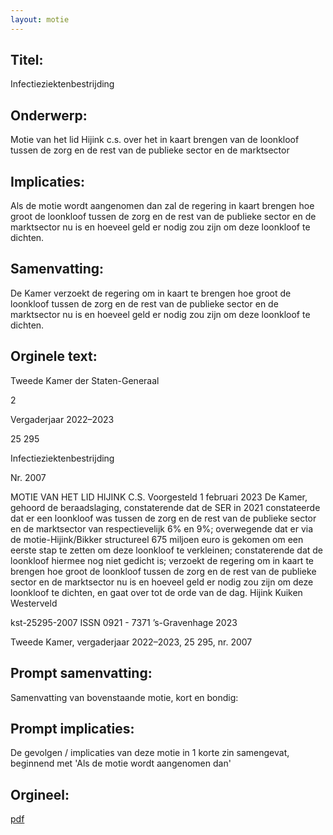 ```yaml
---
layout: motie
---
```

## Titel:
Infectieziektenbestrijding
## Onderwerp:
Motie van het lid Hijink c.s. over het in kaart brengen van de loonkloof tussen de zorg en de rest van de publieke sector en de marktsector
## Implicaties:

Als de motie wordt aangenomen dan zal de regering in kaart brengen hoe groot de loonkloof tussen de zorg en de rest van de publieke sector en de marktsector nu is en hoeveel geld er nodig zou zijn om deze loonkloof te dichten.
## Samenvatting:

De Kamer verzoekt de regering om in kaart te brengen hoe groot de loonkloof tussen de zorg en de rest van de publieke sector en de marktsector nu is en hoeveel geld er nodig zou zijn om deze loonkloof te dichten.
## Orginele text:


Tweede Kamer der Staten-Generaal

2

Vergaderjaar 2022–2023

25 295

Infectieziektenbestrijding

Nr. 2007

MOTIE VAN HET LID HIJINK C.S.
Voorgesteld 1 februari 2023
De Kamer,
gehoord de beraadslaging,
constaterende dat de SER in 2021 constateerde dat er een loonkloof was
tussen de zorg en de rest van de publieke sector en de marktsector van
respectievelijk 6% en 9%;
overwegende dat er via de motie-Hijink/Bikker structureel 675 miljoen
euro is gekomen om een eerste stap te zetten om deze loonkloof te
verkleinen;
constaterende dat de loonkloof hiermee nog niet gedicht is;
verzoekt de regering om in kaart te brengen hoe groot de loonkloof tussen
de zorg en de rest van de publieke sector en de marktsector nu is en
hoeveel geld er nodig zou zijn om deze loonkloof te dichten,
en gaat over tot de orde van de dag.
Hijink
Kuiken
Westerveld

kst-25295-2007
ISSN 0921 - 7371
’s-Gravenhage 2023

Tweede Kamer, vergaderjaar 2022–2023, 25 295, nr. 2007


## Prompt samenvatting:
Samenvatting van bovenstaande motie, kort en bondig:


## Prompt implicaties:
De gevolgen / implicaties van deze motie in 1 korte zin samengevat, beginnend met 'Als de motie wordt aangenomen dan' 

## Orgineel:
[pdf](https://gegevensmagazijn.tweedekamer.nl/OData/v4/2.0/Document(7fc763b3-8467-405e-90f4-c4a10a861e26)/resource)
